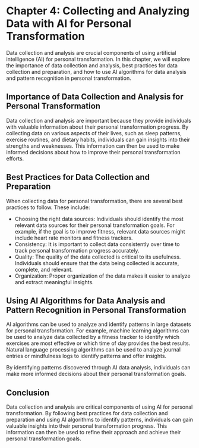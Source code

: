 Chapter 4: Collecting and Analyzing Data with AI for Personal Transformation
============================================================================

Data collection and analysis are crucial components of using artificial intelligence (AI) for personal transformation. In this chapter, we will explore the importance of data collection and analysis, best practices for data collection and preparation, and how to use AI algorithms for data analysis and pattern recognition in personal transformation.

Importance of Data Collection and Analysis for Personal Transformation
----------------------------------------------------------------------

Data collection and analysis are important because they provide individuals with valuable information about their personal transformation progress. By collecting data on various aspects of their lives, such as sleep patterns, exercise routines, and dietary habits, individuals can gain insights into their strengths and weaknesses. This information can then be used to make informed decisions about how to improve their personal transformation efforts.

Best Practices for Data Collection and Preparation
--------------------------------------------------

When collecting data for personal transformation, there are several best practices to follow. These include:

* Choosing the right data sources: Individuals should identify the most relevant data sources for their personal transformation goals. For example, if the goal is to improve fitness, relevant data sources might include heart rate monitors and fitness trackers.
* Consistency: It is important to collect data consistently over time to track personal transformation progress accurately.
* Quality: The quality of the data collected is critical to its usefulness. Individuals should ensure that the data being collected is accurate, complete, and relevant.
* Organization: Proper organization of the data makes it easier to analyze and extract meaningful insights.

Using AI Algorithms for Data Analysis and Pattern Recognition in Personal Transformation
----------------------------------------------------------------------------------------

AI algorithms can be used to analyze and identify patterns in large datasets for personal transformation. For example, machine learning algorithms can be used to analyze data collected by a fitness tracker to identify which exercises are most effective or which time of day provides the best results. Natural language processing algorithms can be used to analyze journal entries or mindfulness logs to identify patterns and offer insights.

By identifying patterns discovered through AI data analysis, individuals can make more informed decisions about their personal transformation goals.

Conclusion
----------

Data collection and analysis are critical components of using AI for personal transformation. By following best practices for data collection and preparation and using AI algorithms to identify patterns, individuals can gain valuable insights into their personal transformation progress. This information can then be used to refine their approach and achieve their personal transformation goals.
